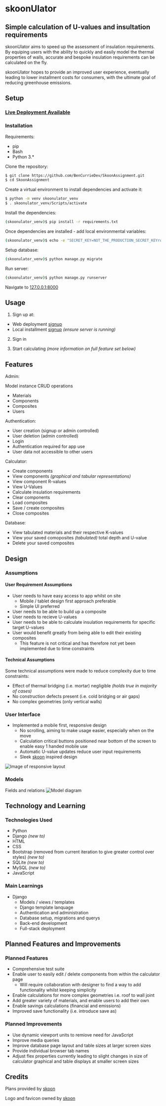 # skoonUlator

## Simple calculation of U-values and insultation requirements

skoonUlator aims to speed up the assessment of insulation requirements. By equiping users with the ability to quickly and easily model the thermal properties of walls, accurate and bespoke insulation requirements can be calculated on the fly.

skoonUlator hopes to provide an improved user experience, eventually leading to lower installment costs for consumers, with the ultimate goal of reducing greenhouse emissions.

## Setup
### [Live Deployment Available](https://bencurriedev.pythonanywhere.com/)
### Installation
Requirements:
- pip
- Bash
- Python 3.*

Clone the repository:

```sh
$ git clone https://github.com/BenCurrieDev/SkoonAssignment.git
$ cd SkoonAssignment
```

Create a virtual environment to install dependencies and activate it:

```sh
$ python -m venv skoonulator_venv
$ . skoonulator_venv/Scripts/activate
```

Install the dependencies:

```sh
(skoonulator_venv)$ pip install -r requirements.txt
```

Once dependencies are installed - add local environmental variables:

```sh
(skoonulator_venv)$ echo -e "SECRET_KEY=NOT_THE_PRODUCTION_SECRET_KEYrqr_cjv4igscyu8&&(0ce\nDEBUG=True\nALLOWED_HOSTS=.localhost,127.0.0.1\nDATABASE_URL=sqlite:///db.sqlite3" > .env
```

Setup database:

```sh
(skoonulator_venv)$ python manage.py migrate
```

Run server:

```sh
(skoonulator_venv)$ python manage.py runserver
```

Navigate to [127.0.0.1:8000](http://127.0.0.1:8000)

## Usage
1. Sign up at:
- Web deployment [signup](https://bencurriedev.pythonanywhere.com/signup/)
- Local installment [signup](http://127.0.0.1:8000/signup/) *(ensure server is running)*

2. Sign in

3. Start calculating *(more information on full feature set below)*

## Features
Admin:

Model instance CRUD operations
- Materials
- Components
- Composites
- Users

Authentication:
- User creation (signup or admin controlled)
- User deletion (admin controlled)
- Login
- Authentication required for app use
- User data not accessible to other users

Calculator:
- Create components
- View components *(graphical and tabular representations)*
- View component R-values
- View U-Values
- Calculate insulation requirements
- Clear components
- Load composites
- Save / create composites
- Close composites

Database:
- View tabulated materials and their respective K-values
- View your saved comoposites *(tabulated)* total depth and U-value
- Delete your saved composites

## Design
### Assumptions

#### User Requirement Assumptions
- User needs to have easy access to app whilst on site
    - Mobile / tablet design first approach preferable
    - Simple UI preferred
- User needs to be able to build up a composite
- User needs to recieve U-values
- User needs to be able to calculate insulation requirements for specific target U-values
- User would benefit greatly from being able to edit their existing composites
    - This feature is not critical and has therefore not yet been implemented due to time constraints

#### Technical Assumptions

Some technical assumptions were made to reduce complexity due to time constraints:
- Effect of thermal bridging (i.e. mortar) negligible *(holds true in majority of cases)*
- No construction defects present (i.e. cold bridging or air gaps)
- No complex geometries (only vertical walls)

### User Interface
- Implemented a mobile first, responsive design
    - No scrolling, aiming to make usage easier, especially when on the move
    - Calculation critical buttons positioned near bottom of the screen to enable easy 1 handed mobile use
    - Automatic U-value updates reduce user input requirements
    - Sleek [skoon](https://skoon.energy/) inspired design

![Image of responsive layout](https://raw.githubusercontent.com/bencurriedev/SkoonAssignment/documentation/readmeAssets/responsive.jpg?raw=true])

### Models
Fields and relations
![Model diagram](https://raw.githubusercontent.com/bencurriedev/SkoonAssignment/documentation/readmeAssets/models.jpg?raw=true])

## Technology and Learning
### Technologies Used
- Python
- Django *(new to)*
- HTML
- CSS
- Bootstrap (removed from current iteration to give greater control over styles) *(new to)*
- SQLite *(new to)*
- MySQL *(new to)*
- JavaScript

### Main Learnings
- Django
    - Models / views / templates
    - Django template lanquage
    - Authentication and administration
    - Database setup, migrations and querys
    - Back-end development
    - Full-stack deployment

## Planned Features and Improvements
### Planned Features
- Comprehensive test suite
- Enable user to easily edit / delete components from within the calculator page
    - Will require collaboration with designer to find a way to add functionality whilst keeping simplicity
- Enable calculations for more complex geometries i.e. roof to wall joint
- Add greater variety of materials, and enable users to add their own
- Enable savings calculations (financial and emissions)
- Improved save functionality (i.e. introduce save as)

### Planned Improvements
- Use dynamic viewport units to remiove need for JavaScript
- Improve media queries
- Improve database page layout and table sizes at larger screen sizes
- Provide individual browser tab names
- Adjust flex properties currently leading to slight changes in size of calculator graphical and table displays at smaller screen sizes

## Credits
Plans provided by [skoon](https://skoon.energy/)

Logo and favicon owned by [skoon](https://skoon.energy/)
